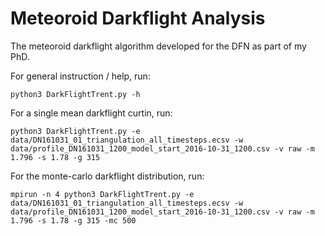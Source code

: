 # Meteoroid Darkflight Analysis

The meteoroid darkflight algorithm developed for the DFN as part of my PhD.

For general instruction / help, run:
```
python3 DarkFlightTrent.py -h
```

For a single mean darkflight curtin, run:
```
python3 DarkFlightTrent.py -e data/DN161031_01_triangulation_all_timesteps.ecsv -w data/profile_DN161031_1200_model_start_2016-10-31_1200.csv -v raw -m 1.796 -s 1.78 -g 315
```

For the monte-carlo darkflight distribution, run:
```
mpirun -n 4 python3 DarkFlightTrent.py -e data/DN161031_01_triangulation_all_timesteps.ecsv -w data/profile_DN161031_1200_model_start_2016-10-31_1200.csv -v raw -m 1.796 -s 1.78 -g 315 -mc 500
```

